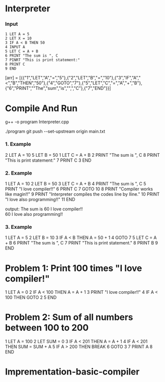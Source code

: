 # Interpreter

### Input

```properties
1 LET A = 5
2 LET X = 10
3 IF A < B THEN 50
4 INPUT A
5 LET C = A + B
6 PRINT "The sum is ", C
7 PINRT "This is print statement:"
8 PRINT C
9 END

```

[arr] = [{{"1","LET","A","=","5"},{"2","LET","B","=","10"},{"3","IF","A","<","B","THEN","50"},{"4","GOTO","7"},{"5","LET","C","=","A","+","B"},{"6","PRINT",""The","sum","is","",","C"},{"7","END"}}]

# Compile And Run

g++ -o program Interpreter.cpp

./program git push --set-upstream origin main.txt

### 1. Example

2 LET A = 10
5 LET B = 50
1 LET C = A + B
2 PRINT "The sum is ", C
8 PRINT "This is print statement:"
7 PRINT C
3 END

### 2. Example

1 LET A = 10
2 LET B = 50
3 LET C = A + B
4 PRINT "The sum is ", C
5 PRINT "I love compiler!!"
6 PRINT C
7 GOTO 10
8 PRINT "Compiler works like magin!!"
9 PRINT "Interpreter compiles the codes line by lline."
10 PRINT "I love also programming!!"
11 END

output:
The sum is 60
I love compiler!!  
60
I love also programming!!

### 3. Example

1 LET A = 5
2 LET B = 10
3 IF A < B THEN A = 50 + 1
4 GOTO 7
5 LET C = A + B
6 PRINT "The sum is ", C
7 PRINT "This is print statement."
8 PRINT B
9 END

<!--  Problem -->

# Problem 1: Print 100 times "I love compiler!"

1 LET A = 0
2 IF A < 100 THEN A = A + 1
3 PRINT "I love compiler!!"
4 IF A < 100 THEN GOTO 2
5 END

# Problem 2: Sum of all numbers between 100 to 200

1 LET A = 100
2 LET SUM = 0
3 IF A < 201 THEN A = A + 1
4 IF A < 201 THEN SUM = SUM + A
5 IF A > 200 THEN BREAK
6 GOTO 3
7 PRINT A
8 END

# Imprementation-basic-compiler
